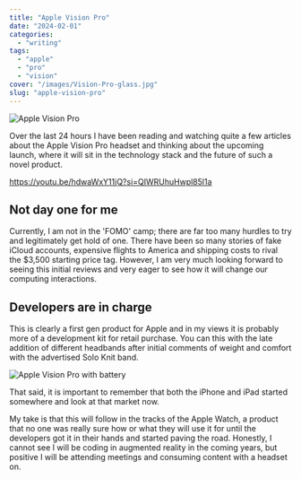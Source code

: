 ```yaml
---
title: "Apple Vision Pro"
date: "2024-02-01"
categories:
  - "writing"
tags:
  - "apple"
  - "pro"
  - "vision"
cover: "/images/Vision-Pro-glass.jpg"
slug: "apple-vision-pro"
---
```


![Apple Vision Pro][image-1]

Over the last 24 hours I have been reading and watching quite a few articles about the Apple Vision Pro headset and thinking about the upcoming launch, where it will sit in the technology stack and the future of such a novel product.

https://youtu.be/hdwaWxY11jQ?si=QIWRUhuHwpl85l1a

## Not day one for me

Currently, I am not in the 'FOMO' camp; there are far too many hurdles to try and legitimately get hold of one. There have been so many stories of fake iCloud accounts, expensive flights to America and shipping costs to rival the $3,500 starting price tag. However, I am very much looking forward to seeing this initial reviews and very eager to see how it will change our computing interactions.

## Developers are in charge

This is clearly a first gen product for Apple and in my views it is probably more of a development kit for retail purchase. You can this with the late addition of different headbands after initial comments of weight and comfort with the advertised Solo Knit band.

![Apple Vision Pro with battery][image-2]

That said, it is important to remember that both the iPhone and iPad started somewhere and look at that market now.

My take is that this will follow in the tracks of the Apple Watch, a product that no one was really sure how or what they will use it for until the developers got it in their hands and started paving the road. Honestly, I cannot see I will be coding in augmented reality in the coming years, but positive I will be attending meetings and consuming content with a headset on.

[image-1]:	/images/Vision-Pro-lifestyle-working.jpg
[image-2]:	/images/Vision-Pro-with-battery.jpg
